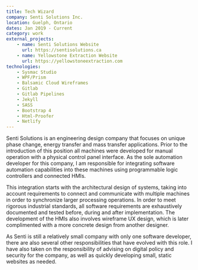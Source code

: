 ```yaml
---
title: Tech Wizard
company: Senti Solutions Inc.
location: Guelph, Ontario
dates: Jan 2019 - Current
category: work
external_projects:
    - name: Senti Solutions Website
      url: https://sentisolutions.ca
    - name: Yellowstone Extraction Website
      url: https://yellowstoneextraction.com
technologies:
    - Sysmac Studio
    - WPF/Prism
    - Balsamic Cloud Wireframes
    - Gitlab
    - Gitlab Pipelines
    - Jekyll
    - SASS
    - Bootstrap 4
    - Html-Proofer
    - Netlify
---
```

Senti Solutions is an engineering design company that focuses on unique phase
change, energy transfer and mass transfer applications. Prior to the
introduction of this position all machines were developed for manual operation
with a physical control panel interface. As the sole automation developer for
this company, I am responsible for integrating software automation capabilities
into these machines using programmable logic controllers and connected HMIs.

This integration starts with the architectural design of systems, taking into
account requirements to connect and communicate with multiple machines in order
to synchronize larger processing operations. In order to meet rigorous
industrial standards, all software requirements are exhaustively documented and
tested before, during and after implementation. The development of the HMIs also
involves wireframe UX design, which is later complimented with a more concrete
design from another designer.

As Senti is still a relatively small company with only one software developer,
there are also several other responsibilities that have evolved with this role.
I have also taken on the responsibility of advising on digital policy and
security for the company, as well as quickly developing small, static websites
as needed.
